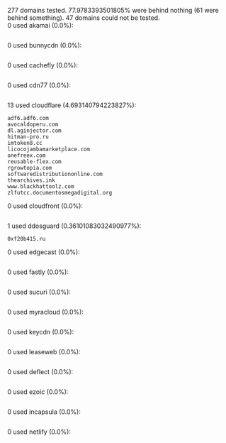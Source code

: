 277 domains tested. 77.9783393501805% were behind nothing (61 were behind something). 47 domains could not be tested.<br>
0 used akamai (0.0%):
```

```

0 used bunnycdn (0.0%):
```

```

0 used cachefly (0.0%):
```

```

0 used cdn77 (0.0%):
```

```

13 used cloudflare (4.693140794223827%):
```
adf6.adf6.com
avocaldoperu.com
dl.aginjector.com
hitman-pro.ru
imtoken8.cc
licocojambamarketplace.com
onefreex.com
reusable-flex.com
rgrowtopia.com
softwaredistributiononline.com
thearchives.ink
www.blackhattoolz.com
zlfutcc.documentosmegadigital.org
```

0 used cloudfront (0.0%):
```

```

1 used ddosguard (0.36101083032490977%):
```
0xf20b415.ru
```

0 used edgecast (0.0%):
```

```

0 used fastly (0.0%):
```

```

0 used sucuri (0.0%):
```

```

0 used myracloud (0.0%):
```

```

0 used keycdn (0.0%):
```

```

0 used leaseweb (0.0%):
```

```

0 used deflect (0.0%):
```

```

0 used ezoic (0.0%):
```

```

0 used incapsula (0.0%):
```

```

0 used netlify (0.0%):
```

```
